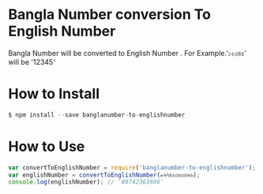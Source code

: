 # Bangla Number conversion To English Number
Bangla Number will be converted to English Number . For Example.'১২৩৪৫' will be '12345'

# How to Install
```javascript
$ npm install --save banglanumber-to-englishnumber
```
# How to Use
```javascript
var convertToEnglishNumber = require('banglanumber-to-englishnumber');
var englishNumber = convertToEnglishNumber(৮৯৭৪২৩৬৩৬৯৬);
console.log(englishNumber); // '89742363696'
```
